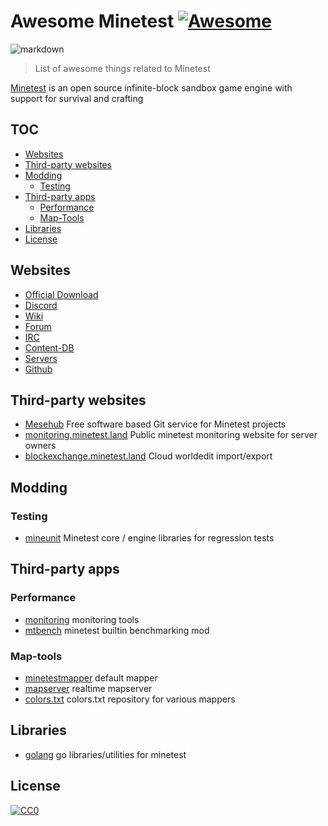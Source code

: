 # Awesome Minetest [![Awesome](https://awesome.re/badge-flat.svg)](https://github.com/mt-mods/awesome-minetest)

![markdown](https://github.com/mt-mods/awesome-minetest/workflows/markdownlint/badge.svg)

> List of awesome things related to Minetest

[Minetest](https://minetest.net/) is an open source infinite-block sandbox game engine with support for survival and crafting

## TOC

- [Websites](#websites)
- [Third-party websites](#third-party-websites)
- [Modding](#modding)
  - [Testing](#testing)
- [Third-party apps](#third-party-apps)
  - [Performance](#performance)
  - [Map-Tools](#map-tools)
- [Libraries](#libraries)
- [License](#license)

## Websites

- [Official Download](https://www.minetest.net)
- [Discord](https://discord.gg/minetest)
- [Wiki](https://wiki.minetest.net)
- [Forum](https://forum.minetest.net)
- [IRC](https://irc.minetest.net)
- [Content-DB](https://content.minetest.net)
- [Servers](https://servers.minetest.net)
- [Github](https://github.com/minetest)

## Third-party websites

- [Mesehub](https://git.minetest.land) Free software based Git service for Minetest projects
- [monitoring.minetest.land](https://monitoring.minetest.land) Public minetest monitoring website for server owners
- [blockexchange.minetest.land](https://blockexchange.minetest.land) Cloud worldedit import/export

## Modding

### Testing

- [mineunit](https://github.com/mt-mods/mineunit) Minetest core / engine libraries for regression tests

## Third-party apps

### Performance

- [monitoring](https://github.com/minetest-monitoring) monitoring tools
- [mtbench](https://github.com/BuckarooBanzay/mtbench) minetest builtin benchmarking mod

### Map-tools

- [minetestmapper](https://github.com/minetest/minetestmapper) default mapper
- [mapserver](https://github.com/minetest-mapserver) realtime mapserver
- [colors.txt](https://github.com/MilesBDyson/Colors.txt) colors.txt repository for various mappers

## Libraries

- [golang](https://github.com/minetest-go) go libraries/utilities for minetest

## License

[![CC0](http://mirrors.creativecommons.org/presskit/buttons/88x31/svg/cc-zero.svg)](https://creativecommons.org/publicdomain/zero/1.0/)
